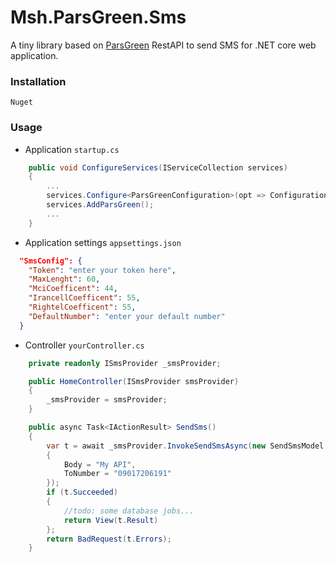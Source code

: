 # Msh.ParsGreen.Sms
A tiny library based on [ParsGreen](https://www.parsgreen.ir) RestAPI to send SMS for .NET core web application.

### Installation
`
Nuget
`

### Usage
- Application `startup.cs`
``` C#
    public void ConfigureServices(IServiceCollection services)
    {
        ...
        services.Configure<ParsGreenConfiguration>(opt => Configuration.GetSection("SmsConfig").Bind(opt));
        services.AddParsGreen();
        ...
    }
```

- Application settings `appsettings.json`
``` json
  "SmsConfig": {
    "Token": "enter your token here",
    "MaxLenght": 60,
    "MciCoefficent": 44,
    "IrancellCoefficent": 55,
    "RightelCoefficent": 55,
    "DefaultNumber": "enter your default number" 
  }
```

- Controller `yourController.cs`
``` C#
    private readonly ISmsProvider _smsProvider;

    public HomeController(ISmsProvider smsProvider)
    {
        _smsProvider = smsProvider;
    }

    public async Task<IActionResult> SendSms()
    {
        var t = await _smsProvider.InvokeSendSmsAsync(new SendSmsModel
        {
            Body = "My API",
            ToNumber = "09017206191"
        });
        if (t.Succeeded)
        {
            //todo: some database jobs...
            return View(t.Result)
        };
        return BadRequest(t.Errors);
    }
```